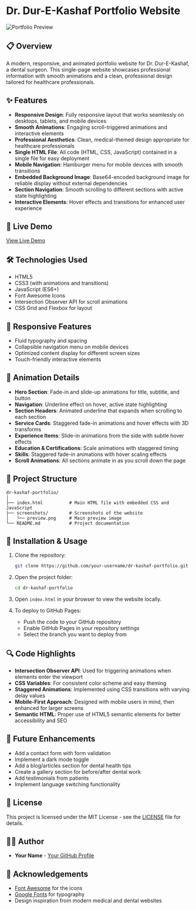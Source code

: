 # Dr. Dur-E-Kashaf Portfolio Website

![Portfolio Preview](screenshots/preview.png)

## 📋 Overview

A modern, responsive, and animated portfolio website for Dr. Dur-E-Kashaf, a dental surgeon. This single-page website showcases professional information with smooth animations and a clean, professional design tailored for healthcare professionals.

## ✨ Features

- **Responsive Design**: Fully responsive layout that works seamlessly on desktops, tablets, and mobile devices
- **Smooth Animations**: Engaging scroll-triggered animations and interactive elements
- **Professional Aesthetics**: Clean, medical-themed design appropriate for healthcare professionals
- **Single HTML File**: All code (HTML, CSS, JavaScript) contained in a single file for easy deployment
- **Mobile Navigation**: Hamburger menu for mobile devices with smooth transitions
- **Embedded Background Image**: Base64-encoded background image for reliable display without external dependencies
- **Section Navigation**: Smooth scrolling to different sections with active state highlighting
- **Interactive Elements**: Hover effects and transitions for enhanced user experience

## 🚀 Live Demo

[View Live Demo](https://your-username.github.io/dr-kashaf-portfolio/) <!-- Replace with your actual GitHub Pages URL -->

## 🛠️ Technologies Used

- HTML5
- CSS3 (with animations and transitions)
- JavaScript (ES6+)
- Font Awesome Icons
- Intersection Observer API for scroll animations
- CSS Grid and Flexbox for layout

## 📱 Responsive Features

- Fluid typography and spacing
- Collapsible navigation menu on mobile devices
- Optimized content display for different screen sizes
- Touch-friendly interactive elements

## 🎨 Animation Details

- **Hero Section**: Fade-in and slide-up animations for title, subtitle, and button
- **Navigation**: Underline effect on hover, active state highlighting
- **Section Headers**: Animated underline that expands when scrolling to each section
- **Service Cards**: Staggered fade-in animations and hover effects with 3D transforms
- **Experience Items**: Slide-in animations from the side with subtle hover effects
- **Education & Certifications**: Scale animations with staggered timing
- **Skills**: Staggered fade-in animations with hover scaling effects
- **Scroll Animations**: All sections animate in as you scroll down the page

## 📂 Project Structure

```
dr-kashaf-portfolio/
│
├── index.html          # Main HTML file with embedded CSS and JavaScript
├── screenshots/        # Screenshots of the website
│   └── preview.png     # Main preview image
└── README.md           # Project documentation
```

## 🔧 Installation & Usage

1. Clone the repository:
   ```bash
   git clone https://github.com/your-username/dr-kashaf-portfolio.git
   ```

2. Open the project folder:
   ```bash
   cd dr-kashaf-portfolio
   ```

3. Open `index.html` in your browser to view the website locally.

4. To deploy to GitHub Pages:
   - Push the code to your GitHub repository
   - Enable GitHub Pages in your repository settings
   - Select the branch you want to deploy from

## 🔍 Code Highlights

- **Intersection Observer API**: Used for triggering animations when elements enter the viewport
- **CSS Variables**: For consistent color scheme and easy theming
- **Staggered Animations**: Implemented using CSS transitions with varying delay values
- **Mobile-First Approach**: Designed with mobile users in mind, then enhanced for larger screens
- **Semantic HTML**: Proper use of HTML5 semantic elements for better accessibility and SEO

## 🎯 Future Enhancements

- Add a contact form with form validation
- Implement a dark mode toggle
- Add a blog/articles section for dental health tips
- Create a gallery section for before/after dental work
- Add testimonials from patients
- Implement language switching functionality

## 📄 License

This project is licensed under the MIT License - see the [LICENSE](LICENSE) file for details.

## 👩‍💻 Author

- **Your Name** - [Your GitHub Profile](https://github.com/M-Mikran-Sandhu)

## 🙏 Acknowledgements

- [Font Awesome](https://fontawesome.com/) for the icons
- [Google Fonts](https://fonts.google.com/) for typography
- Design inspiration from modern medical and dental websites
